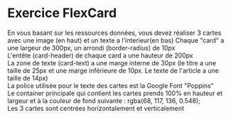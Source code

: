 <html>

<h1>Exercice FlexCard </h1>

En vous basant sur les ressources données, vous devez réaliser 3 cartes avec une image (en haut) et un texte a l'interieur(en bas)
Chaque "card" a une largeur de 300px, un arrondi (border-radius) de 10px<br>
L'entête (card-header) de chaque card a une hauteur de 200px<br>
La zone de texte (card-text) a une marge interne de 30px (le titre a une taille de 25px et une marge inférieure de 10px. Le texte de l'article a une taille de 14px) <br>
La police utilisée pour le texte des cartes est la Google Font "Poppins"<br>
Le container principale qui contient les cartes prends 100% en hauteur et largeur et à la couleur de fond suivante : rgba(68, 117, 136, 0.548);<br>
Les 3 cartes sont centrées horizontalement et verticalement <br>
